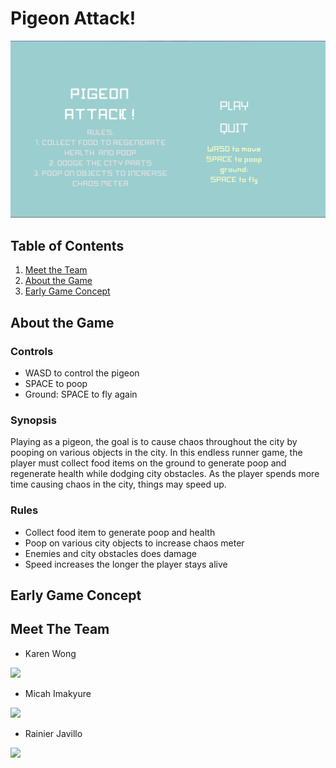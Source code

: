 # Pigeon Attack!

![](images/home-screen.png)

## Table of Contents
1. [Meet the Team](#Meet-Team)
2. [About the Game](#About-Game)
3. [Early Game Concept](#Early-Concept)


## About the Game

### Controls 

  - WASD to control the pigeon 
  - SPACE to poop
  - Ground: SPACE to fly again

### Synopsis 

Playing as a pigeon, the goal is to cause chaos throughout the city by pooping on various objects in the city. 
In this endless runner game, the player must collect food items on the ground to generate poop and regenerate health while 
dodging city obstacles. As the player spends more time causing chaos in the city, things may speed up.

### Rules

  - Collect food item to generate poop and health
  - Poop on various city objects to increase chaos meter
  - Enemies and city obstacles does damage
  - Speed increases the longer the player stays alive


## Early Game Concept



## Meet The Team

  - Karen Wong
  
  ![](images/gc-karen.png)
  
  - Micah Imakyure
  
  ![](images/gc-micah.png)
  
  - Rainier Javillo

  ![](images/gc-rainier.png)

